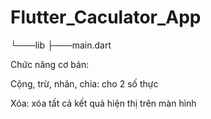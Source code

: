# Flutter_Caculator_App
└───lib
    ├───main.dart
    
   
Chức năng cơ bản:

Cộng, trừ, nhân, chia: cho 2 số thực

Xóa: xóa tất cả kết quả hiện thị trên màn hình
